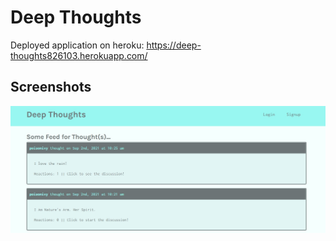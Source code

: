 # Deep Thoughts

Deployed application on heroku: https://deep-thoughts826103.herokuapp.com/

## Screenshots
![Deep Thoughts Home](./client/src/deepthoughtshome.jpg)
